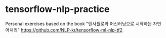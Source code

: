 # tensorflow-nlp-practice
Personal exercises based on the book "텐서플로와 머신러닝으로 시작하는 자연어처리"
https://github.com/NLP-kr/tensorflow-ml-nlp-tf2
